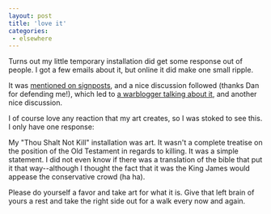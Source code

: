 ```yaml
---
layout: post
title: 'love it'
categories:
 - elsewhere
---
```


Turns out my little temporary installation did get some response out of people. I got a few emails about it, but online it did make one small ripple.

It was <a href="http://www.nccc.org.au/signposts/archives/2003_03_16_archives#91095855">mentioned on signposts</a>, and a nice discussion followed (thanks Dan for defending me!), which led to <a href="http://arguewithsigns.blogspot.com/2003_03_23_arguewithsigns_archive.html#91347533">a warblogger talking about it</a>, and another nice discussion.



I of course love any reaction that my art creates, so I was stoked to see this. I only have one response:



My "Thou Shalt Not Kill" installation was art. It wasn't a complete treatise on the position of the Old Testament in regards to killing. It was a simple statement. I did not even know if there was a translation of the bible that put it that way--although I thought the fact that it was the King James would appease the conservative crowd (ha ha).



Please do yourself a favor and take art for what it is. Give that left brain of yours a rest and take the right side out for a walk every now and again.